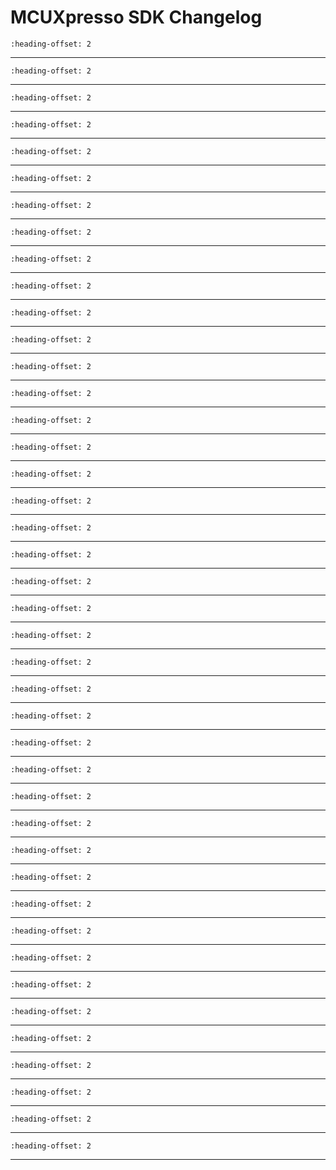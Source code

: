 # MCUXpresso SDK Changelog

```{include} ../../../../drivers/lpc_adc/doxygen/ChangeLog_adc.md
:heading-offset: 2
```
---
```{include} ../../../../drivers/aes/doxygen/ChangeLog_aes.md
:heading-offset: 2
```
---
```{include} ../../../../devices/LPC/LPC54000/LPC54S018/drivers/doxygen/ChangeLog_clock.md
:heading-offset: 2
```
---
```{include} ../../../../drivers/common/doxygen/ChangeLog_common.md
:heading-offset: 2
```
---
```{include} ../../../../drivers/lpc_crc/doxygen/ChangeLog_crc.md
:heading-offset: 2
```
---
```{include} ../../../../drivers/ctimer/doxygen/ChangeLog_ctimer.md
:heading-offset: 2
```
---
```{include} ../../../../drivers/lpc_dma/doxygen/ChangeLog_dma.md
:heading-offset: 2
```
---
```{include} ../../../../drivers/dmic/doxygen/ChangeLog_dmic.md
:heading-offset: 2
```
---
```{include} ../../../../drivers/dmic/doxygen/ChangeLog_dmic_dma.md
:heading-offset: 2
```
---
```{include} ../../../../drivers/emc/doxygen/ChangeLog_emc.md
:heading-offset: 2
```
---
```{include} ../../../../drivers/lpc_enet/doxygen/ChangeLog_enet.md
:heading-offset: 2
```
---
```{include} ../../../../drivers/flexcomm/doxygen/ChangeLog_flexcomm.md
:heading-offset: 2
```
---
```{include} ../../../../drivers/fmeas/doxygen/ChangeLog_fmeas.md
:heading-offset: 2
```
---
```{include} ../../../../drivers/gint/doxygen/ChangeLog_gint.md
:heading-offset: 2
```
---
```{include} ../../../../drivers/lpc_gpio/doxygen/ChangeLog_gpio.md
:heading-offset: 2
```
---
```{include} ../../../../drivers/flexcomm/i2c/doxygen/ChangeLog_i2c.md
:heading-offset: 2
```
---
```{include} ../../../../drivers/flexcomm/i2s/doxygen/ChangeLog_i2s.md
:heading-offset: 2
```
---
```{include} ../../../../drivers/flexcomm/i2s/doxygen/ChangeLog_i2s_dma.md
:heading-offset: 2
```
---
```{include} ../../../../drivers/iap/doxygen/ChangeLog_iap.md
:heading-offset: 2
```
---
```{include} ../../../../drivers/inputmux/doxygen/ChangeLog_inputmux.md
:heading-offset: 2
```
---
```{include} ../../../../drivers/lpc_iocon/doxygen/ChangeLog_iocon.md
:heading-offset: 2
```
---
```{include} ../../../../drivers/lpc_lcdc/doxygen/ChangeLog_lcdc.md
:heading-offset: 2
```
---
```{include} ../../../../drivers/mcan/doxygen/ChangeLog_mcan.md
:heading-offset: 2
```
---
```{include} ../../../../drivers/mrt/doxygen/ChangeLog_mrt.md
:heading-offset: 2
```
---
```{include} ../../../../drivers/otp/doxygen/ChangeLog_otp.md
:heading-offset: 2
```
---
```{include} ../../../../drivers/pint/doxygen/ChangeLog_pint.md
:heading-offset: 2
```
---
```{include} ../../../../devices/LPC/LPC54000/LPC54S018/drivers/doxygen/ChangeLog_power.md
:heading-offset: 2
```
---
```{include} ../../../../drivers/puf/doxygen/ChangeLog_puf.md
:heading-offset: 2
```
---
```{include} ../../../../devices/LPC/LPC54000/LPC54S018/drivers/doxygen/ChangeLog_reset.md
:heading-offset: 2
```
---
```{include} ../../../../drivers/lpc_rit/doxygen/ChangeLog_rit.md
:heading-offset: 2
```
---
```{include} ../../../../drivers/rng/doxygen/ChangeLog_rng.md
:heading-offset: 2
```
---
```{include} ../../../../drivers/lpc_rtc/doxygen/ChangeLog_rtc.md
:heading-offset: 2
```
---
```{include} ../../../../drivers/sctimer/doxygen/ChangeLog_sctimer.md
:heading-offset: 2
```
---
```{include} ../../../../drivers/sdif/doxygen/ChangeLog_sdif.md
:heading-offset: 2
```
---
```{include} ../../../../drivers/sha/doxygen/ChangeLog_sha.md
:heading-offset: 2
```
---
```{include} ../../../../drivers/flexcomm/spi/doxygen/ChangeLog_spi.md
:heading-offset: 2
```
---
```{include} ../../../../drivers/flexcomm/spi/doxygen/ChangeLog_spi_dma.md
:heading-offset: 2
```
---
```{include} ../../../../drivers/spifi/doxygen/ChangeLog_spifi.md
:heading-offset: 2
```
---
```{include} ../../../../drivers/flexcomm/usart/doxygen/ChangeLog_usart.md
:heading-offset: 2
```
---
```{include} ../../../../drivers/flexcomm/usart/doxygen/ChangeLog_usart_dma.md
:heading-offset: 2
```
---
```{include} ../../../../drivers/utick/doxygen/ChangeLog_utick.md
:heading-offset: 2
```
---
```{include} ../../../../drivers/wwdt/doxygen/ChangeLog_wwdt.md
:heading-offset: 2
```
---
